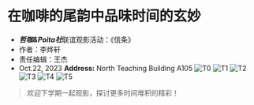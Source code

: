 # 在咖啡的尾韵中品味时间的玄妙
- ***哲咖&Poita社***联谊观影活动：《信条》
- 作者：李烨轩
- 责任编辑：王杰
- Oct.22, 2023
   **Address:** North Teaching Building A105
![T0](1022_Tenet_Review.assets/T0.png)
![T1](1022_Tenet_Review.assets/T1.jpg)
![T2](1022_Tenet_Review.assets/T2.jpg)
![T3](1022_Tenet_Review.assets/T3.jpg)
![T4](1022_Tenet_Review.assets/T4.jpg)
![T5](1022_Tenet_Review.assets/T5.jpg)
> 欢迎下学期一起观影，探讨更多时间堆积的精彩！
